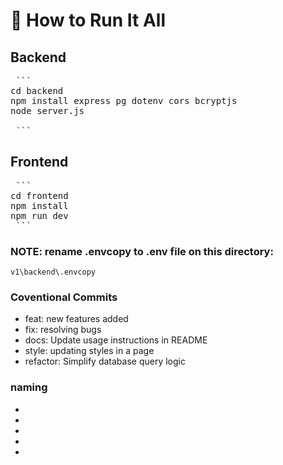 # 🚀 How to Run It All


## Backend

<pre> ``` 
cd backend
npm install express pg dotenv cors bcryptjs
node server.js

 ``` </pre>

## Frontend

<pre> ``` 
cd frontend
npm install
npm run dev
 ``` </pre>

### NOTE: rename .envcopy to .env file on this directory:
`v1\backend\.envcopy`

### Coventional Commits
- feat: new features added
- fix: resolving bugs
- docs: Update usage instructions in README
- style: updating styles in a page
- refactor: Simplify database query logic

### naming
- [classNames]: this-sample-classname
- [id]: this-is-sample-id 
- [folder]: this_is_sample_folder
- [imports]: FirstLetterIsUpperCaseSampleImport
- [files]: this-is-sample-file-name